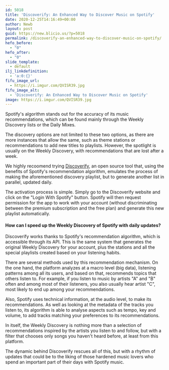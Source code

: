 ```yaml
---
id: 5018
title: 'Discoverify: An Enhanced Way to Discover Music on Spotify'
date: 2020-12-25T14:16:49+00:00
author: Newb
layout: post
guid: https://new.blicio.us/?p=5018
permalink: /discoverify-an-enhanced-way-to-discover-music-on-spotify/
hefo_before:
  - "0"
hefo_after:
  - "0"
slide_template:
  - default
ilj_linkdefinition:
  - 'a:0:{}'
fifu_image_url:
  - https://i.imgur.com/QVISR39.jpg
fifu_image_alt:
  - 'Discoverify: An Enhanced Way to Discover Music on Spotify'
image: https://i.imgur.com/QVISR39.jpg
---
```

Spotify's algorithm stands out for the accuracy of its music recommendations, which can be found mainly through the Weekly Discovery lists or the Daily Mixes.

The discovery options are not limited to these two options, as there are more instances that allow the same, such as theme stations or recommendations to add new titles to playlists. However, the spotlight is usually on the Weekly Discovery, with recommendations that are lost after a week.

We highly recoomend trying [Discoverify](discoverifymusic.com "Discoverify"), an open source tool that, using the benefits of Spotify's recommendation algorithm, emulates the process of making the aforementioned discovery playlist, but to generate another list in parallel, updated daily.

The activation process is simple. Simply go to the Discoverify website and click on the "Login With Spotify" button. Spotify will then request permission for the app to work with your account (without discriminating between the premium subscription and the free plan) and generate this new playlist automatically.

#### How can I speed up the Weekly Discovery of Spotify with daily updates?

Discoverify works thanks to Spotify's recommendation algorithm, which is accessible through its API. This is the same system that generates the original Weekly Discovery for your account, plus the stations and all the special playlists created based on your listening habits.

There are several methods used by this recommendation mechanism. On the one hand, the platform analyzes at a macro level (big data), listening patterns among all its users, and based on that, recommends topics that others listen to. For example, if you listen to music by artists "A" and "B" often and among most of their listeners, you also usually hear artist "C", most likely to end up among your recommendations.

Also, Spotify uses technical information, at the audio level, to make its recommendations. As well as looking at the metadata of the tracks you listen to, its algorithm is able to analyse aspects such as tempo, key and volume, to add tracks matching your preferences to its recommendations.

In itself, the Weekly Discovery is nothing more than a selection of recommendations inspired by the artists you listen to and follow, but with a filter that chooses only songs you haven't heard before, at least from this platform.

The dynamic behind Discoverify rescues all of this, but with a rhythm of updates that could be to the liking of those hardened music lovers who spend an important part of their days with Spotify music.